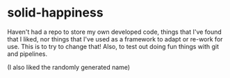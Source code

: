 # solid-happiness
Haven't had a repo to store my own developed code, things that I've found that I liked, nor things that I've used as a framework to adapt or re-work for use.
This is to try to change that!
Also, to test out doing fun things with git and pipelines.

(I also liked the randomly generated name)
